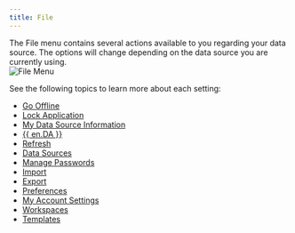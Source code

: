```yaml
---
title: File
---
```

The File menu contains several actions available to you regarding your data source. The options will change depending on the data source you are currently using.  
![File Menu](https://webdevolutions.azureedge.net/docs/en/rdm/mac/RdmMac4009.png) 

See the following topics to learn more about each setting:  

* [Go Offline](/rdm/mac/commands/file/go-offline/) 
* [Lock Application](/rdm/mac/commands/file/lock-application/) 
* [My Data Source Information](/rdm/mac/commands/file/data-source-information/) 
* [{{ en.DA }}](/rdm/mac/commands/file/devolutions-account/) 
* [Refresh](/rdm/mac/commands/file/backup/refresh/) 
* [Data Sources](/rdm/mac/commands/file/data-sources/overview/) 
* [Manage Passwords](/rdm/mac/commands/file/manage-password/) 
* [Import](/rdm/mac/commands/file/import/overview/) 
* [Export](/rdm/mac/commands/file/export/overview/) 
* [Preferences](/rdm/mac/commands/file/preferences/general/) 
* [My Account Settings](/rdm/mac/commands/file/my-account-settings/)
* [Workspaces](/rdm/mac/commands/file/workspaces/) 
* [Templates](/rdm/mac/commands/file/templates/) 

